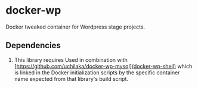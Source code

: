 # docker-wp
Docker tweaked container for Wordpress stage projects. 

## Dependencies
1. This library requires Used in combination with [https://github.com/uchilaka/docker-wp-mysql](docker-wp-shell) which is linked in the Docker initialization scripts by the specific container name expected from that library's build script. 
